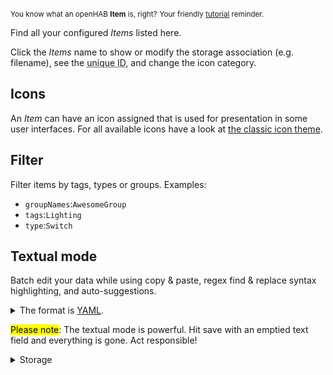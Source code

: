 <small>You know what an openHAB **Item** is, right?</small>
<small class="blockquote-footer">Your friendly [tutorial](tutorial-1.html) reminder.</small>

Find all your configured *Items* listed here.

Click the *Items* name to show or modify the storage association (e.g. filename),
see the <abbr title="The ID is used by Rules and Scripts">unique ID</abbr>, and change
the icon category.

## Icons

An *Item* can have an icon assigned that is used for presentation in some user interfaces.
For all available icons have a look at
[the classic icon theme](https://www.openhab.org/docs/configuration/iconsets/classic/).

## Filter

Filter items by tags, types or groups. Examples:
* `groupNames`:`AwesomeGroup`
* `tags`:`Lighting`
* `type`:`Switch`

## Textual mode

Batch edit your data while using copy &amp; paste, regex find &amp; replace syntax highlighting, and auto-suggestions.

<p>
<details>
<summary>The format is <a target="_blank" href="https://en.wikipedia.org/wiki/YAML">YAML</a>.</summary>
Synopsis:

* Whitespace indentation denotes the structure.
* Comments begin with the number sign (#).
* List members are denoted by a leading hyphen (-) with one member per line.
* Express associative data in the form "key: value".
</details>
</p>

<mark>Please note</mark>: The textual mode is powerful.
Hit save with an emptied text field and everything is gone. Act responsible!

<details>
<summary>Storage</summary>

openHAB internally stores your data a little different than what you see 
here in the textual mode representation. The [backup service](maintenance.html) however
will create files that match this format and imports same-like files again.

Change the storage association to store the data item into a different
file.
</details>
